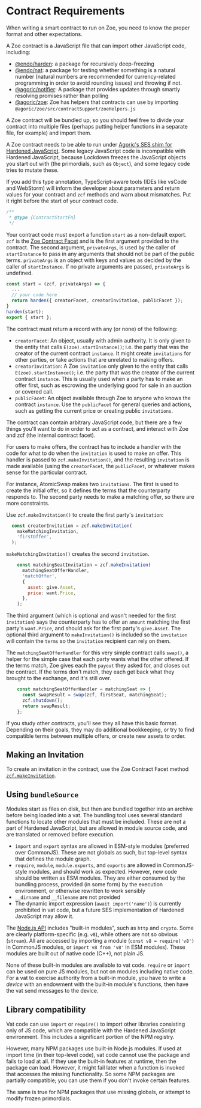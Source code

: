 # Contract Requirements

<Zoe-Version/>

When writing a smart contract to run on Zoe, you need
to know the proper format and other expectations. 

A Zoe contract is a JavaScript file that can import other JavaScript
code, including:

* [@endo/harden](https://www.npmjs.com/package/@endo/harden): a package for recursively deep-freezing
* [@endo/nat](https://www.npmjs.com/package/@endo/nat): a package
  for testing whether something is a natural number (natural numbers
  are recommended for currency-related programming in order to avoid
  rounding issues) and throwing if not.
* [@agoric/notifier](https://www.npmjs.com/package/@agoric/zoe): A package that provides updates through
  smartly resolving promises rather than polling
* [@agoric/zoe](https://www.npmjs.com/package/@agoric/zoe): Zoe has
  helpers that contracts can use by importing
  `@agoric/zoe/src/contractSupport/zoeHelpers.js`

A Zoe contract will be bundled up, so you should feel free to divide
your contract into multiple files (perhaps putting helper functions in a
separate file, for example) and import them.

A Zoe contract needs to be able to run under [Agoric's SES shim for Hardened JavaScript](https://github.com/endojs/endo/tree/HEAD/packages/ses). Some legacy
JavaScript code is incompatible with Hardened JavaScript, because Lockdown freezes the
JavaScript objects you start out with (the primordials, such as `Object`), and some legacy code tries to
mutate these. 

If you add this type annotation, TypeScript-aware tools
(IDEs like vsCode and WebStorm) will inform the developer about parameters
and return values for your contract and `zcf` methods and warn about mismatches.
Put it right before the start of your contract code.

```js
/**
 * @type {ContractStartFn}
 */
 ```
Your contract code must export a function `start` as a non-default export.
`zcf` is the [Zoe Contract Facet](/zoe/api/zoe-contract-facet.md) and is
the first argument provided to the contract.
The second argument, `privateArgs`, is used by the caller of `startInstance`
to pass in any arguments that should not be part of the public terms.
`privateArgs` is an object with keys and values as decided by the caller of
`startInstance`. If no private arguments are passed, `privateArgs` is undefined.
```js
const start = (zcf, privateArgs) => {
  ...
  // your code here
  return harden({ creatorFacet, creatorInvitation, publicFacet });
}
harden(start);
export { start };
```

The contract must return a record with any (or none) of the following:
- `creatorFacet`: An object, usually with admin authority. It is only given to the entity
that calls `E(zoe).startInstance()`; i.e. the party that was the creator of the current
contract `instance`. It might create `invitations` for other parties, or take actions that
are unrelated to making offers.
- `creatorInvitation`: A Zoe `invitation` only given to the entity that 
calls `E(zoe).startInstance()`; i.e. the party that was the creator of the current 
contract `instance`. This is usually used when a party has to make an offer first, 
such as escrowing the underlying good for sale in an auction or covered call.
- `publicFacet`: An object available through Zoe to anyone who knows the contract `instance`. 
Use the `publicFacet` for general queries and actions, such as getting the current price 
or creating public `invitations`.

The contract can contain arbitrary JavaScript code, but there are a few things you'll want
to do in order to act as a contract, and interact with Zoe and zcf (the internal contract
facet).

For users to make offers, the contract has to include a handler with the
code for what to do when the `invitation` is used to make an offer. This handler is passed
to `zcf.makeInvitation()`, and the resulting `invitation` is made available (using the
`creatorFacet`, the `publicFacet`, or whatever makes sense for the particular contract.

For instance, AtomicSwap makes two `invitations`. The first is used to create the initial
offer, so it defines the terms that the counterparty responds to. The second party
needs to make a matching offer, so there are more constraints.

Use `zcf.makeInvitation()` to create the first party's `invitation`:

``` js
  const creatorInvitation = zcf.makeInvitation(
    makeMatchingInvitation,
    'firstOffer',
  );
```

`makeMatchingInvitation()` creates the second `invitation`.

``` js
    const matchingSeatInvitation = zcf.makeInvitation(
      matchingSeatOfferHandler,
      'matchOffer',
      {
        asset: give.Asset,
        price: want.Price,
      },
    );
```

The third argument (which is optional and wasn't needed for the first `invitation`) says
the counterparty has to offer an `amount` matching the first party's `want.Price`,
and should ask for the first party's `give.Asset`. The optional third argument to
`makeInvitation()` is included so the `invitation` will contain the `terms` so the `invitation`
recipient can rely on them.

The `matchingSeatOfferHandler` for this very simple contract calls `swap()`, a helper for
the simple case that each party wants what the other offered. If the terms match, Zoe
gives each the `payout` they asked for, and closes out the contract. If the terms don't
match, they each get back what they brought to the exchange, and it's still over.

``` js
    const matchingSeatOfferHandler = matchingSeat => {
      const swapResult = swap(zcf, firstSeat, matchingSeat);
      zcf.shutdown();
      return swapResult;
    };
```

If you study other contracts, you'll see they all have this basic format. Depending
on their goals, they may do additional bookkeeping, or try to find compatible terms
between multiple offers, or create new assets to order.

## Making an Invitation

To create an invitation in the contract, use the Zoe Contract
Facet method [`zcf.makeInvitation`](/zoe/api/zoe-contract-facet.md#zcf-makeinvitation-offerhandler-description-customproperties).


## Using `bundleSource`

Modules start as files on disk, but then are bundled together
into an archive before being loaded into a vat. The bundling tool uses several standard
functions to locate other modules that must be included. These are not a part of Hardened JavaScript, but
are allowed in module source code, and are translated or removed before execution.

- `import` and `export` syntax are allowed in ESM-style modules (preferred over CommonJS).
  These are not globals as such, but top-level syntax that defines the module graph.
- `require`, `module`, `module.exports`, and `exports` are allowed in CommonJS-style modules,
  and should work as expected. However, new code should be written as ESM modules. They
  are either consumed by the bundling process, provided (in some form) by the execution
  environment, or otherwise rewritten to work sensibly
- `__dirname` and `__filename` are not provided
- The dynamic import expression (`await import('name')`) is currently prohibited in vat
  code, but a future SES implementation of Hardened JavaScript may allow it.

The [Node.js API](https://nodejs.org/dist/latest-v14.x/docs/api/) includes "built-in
modules", such as `http` and `crypto`. Some are clearly platform-specific (e.g. `v8`), while
others are not so obvious (`stream`). All are accessed by importing a
module (`const v8 = require('v8')` in CommonJS modules, or `import v8 from 'v8'` in ESM modules).
These modules are built out of native code (C++), not plain JS.

None of these built-in modules are available to vat code. `require` or `import` can be used
on pure JS modules, but not on modules including native code. For a vat to exercise authority
from a built-in module, you have to write a *device* with an endowment with the built-in
module's functions, then have the vat send messages to the device.

## Library compatibility

Vat code can use `import` or `require()` to import other libraries consisting
only of JS code, which are compatible with the Hardened JavaScript environment. This includes
a significant portion of the NPM registry.

However, many NPM packages use built-in Node.js modules. If used at import
time (in their top-level code), vat code cannot use the package and fails
to load at all. If they use the built-in features at runtime, then the
package can load. However, it might fail later when a function is invoked
that accesses the missing functionality. So some NPM packages are partially
compatible; you can use them if you don't invoke certain features.

The same is true for NPM packages that use missing globals, or attempt to
modify frozen primordials.
